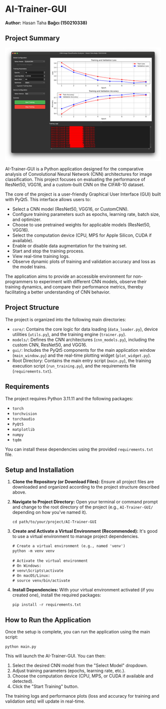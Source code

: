 # AI-Trainer-GUI

**Author:** Hasan Taha **Bağcı (150210338)**

## Project Summary

![alt text](content/sample.png?raw=true "AI-Trainer-GUI Screenshot")

AI-Trainer-GUI is a Python application designed for the comparative analysis of Convolutional Neural Network (CNN) architectures for image classification. This project focuses on evaluating the performance of ResNet50, VGG16, and a custom-built CNN on the CIFAR-10 dataset.

The core of the project is a user-friendly Graphical User Interface (GUI) built with PyQt5. This interface allows users to:

* Select a CNN model (ResNet50, VGG16, or CustomCNN).
* Configure training parameters such as epochs, learning rate, batch size, and optimizer.
* Choose to use pretrained weights for applicable models (ResNet50, VGG16).
* Select the computation device (CPU, MPS for Apple Silicon, CUDA if available).
* Enable or disable data augmentation for the training set.
* Start and stop the training process.
* View real-time training logs.
* Observe dynamic plots of training and validation accuracy and loss as the model trains.

The application aims to provide an accessible environment for non-programmers to experiment with different CNN models, observe their training dynamics, and compare their performance metrics, thereby facilitating a better understanding of CNN behavior.

## Project Structure

The project is organized into the following main directories:

* `core/`: Contains the core logic for data loading (`data_loader.py`), device utilities (`utils.py`), and the training engine (`trainer.py`).
* `models/`: Defines the CNN architectures (`cnn_models.py`), including the custom CNN, ResNet50, and VGG16.
* `gui/`: Includes the PyQt5 components for the main application window (`main_window.py`) and the real-time plotting widget (`plot_widget.py`).
* Root Directory: Contains the main entry script (`main.py`), the training execution script (`run_training.py`), and the requirements file (`requirements.txt`).

## Requirements

The project requires Python 3.11.11 and the following packages:

* `torch`
* `torchvision`
* `torchaudio`
* `PyQt5`
* `matplotlib`
* `numpy`
* `tqdm`

You can install these dependencies using the provided `requirements.txt` file.

## Setup and Installation

1. **Clone the Repository (or Download Files):**
   Ensure all project files are downloaded and organized according to the project structure described above.

2. **Navigate to Project Directory:**
   Open your terminal or command prompt and change to the root directory of the project (e.g., `AI-Trainer-GUI/` depending on how you've named it).

   ```
   cd path/to/your/project/AI-Trainer-GUI
   ```

3. **Create and Activate a Virtual Environment (Recommended):**
   It's good to use a virtual environment to manage project dependencies.

   ```
   # Create a virtual environment (e.g., named 'venv')
   python -m venv venv
   
   # Activate the virtual environment
   # On Windows:
   # venv\Scripts\activate
   # On macOS/Linux:
   # source venv/bin/activate
   ```

4. **Install Dependencies:**
   With your virtual environment activated (if you created one), install the required packages:

   ```
   pip install -r requirements.txt
   ```

## How to Run the Application

Once the setup is complete, you can run the application using the main script:

```
python main.py
```

This will launch the AI-Trainer-GUI. You can then:

1. Select the desired CNN model from the "Select Model" dropdown.
2. Adjust training parameters (epochs, learning rate, etc.).
3. Choose the computation device (CPU, MPS, or CUDA if available and detected).
4. Click the "Start Training" button.

The training logs and performance plots (loss and accuracy for training and validation sets) will update in real-time.
